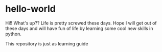 # hello-world

Hi!! What's up?? Life is pretty screwed these days. Hope I will get out of these days and will have fun of life by learning some cool new skills in python.

This repository is just as learning guide
